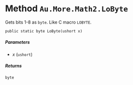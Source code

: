 # Method `Au.More.Math2.LoByte`

Gets bits 1-8 as `byte`. Like C macro `LOBYTE`.

```
public static byte LoByte(ushort x)
```

##### Parameters

- *x*  (`ushort`)

##### Returns

`byte`